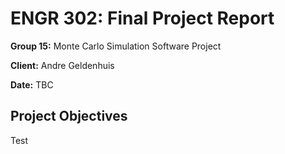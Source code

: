 # ENGR 302: Final Project Report

**Group 15:** Monte Carlo Simulation Software Project

**Client:** Andre Geldenhuis

**Date:** TBC

## Project Objectives
Test